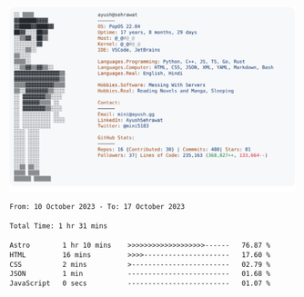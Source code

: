 <a href="https://github.com/AyushSehrawat/AyushSehrawat">
  <picture>
    <source media="(prefers-color-scheme: dark)" srcset="https://raw.githubusercontent.com/AyushSehrawat/AyushSehrawat/main/dark_mode.svg">
    <img alt="Andrew Grant's GitHub Profile README" src="https://raw.githubusercontent.com/AyushSehrawat/AyushSehrawat/main/light_mode.svg">
  </picture>
</a>

<!--START_SECTION:waka-->

```txt
From: 10 October 2023 - To: 17 October 2023

Total Time: 1 hr 31 mins

Astro        1 hr 10 mins    >>>>>>>>>>>>>>>>>>>------   76.87 %
HTML         16 mins         >>>>---------------------   17.60 %
CSS          2 mins          >------------------------   02.79 %
JSON         1 min           -------------------------   01.68 %
JavaScript   0 secs          -------------------------   01.07 %
```

<!--END_SECTION:waka-->
